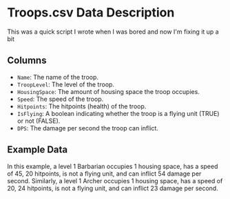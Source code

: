 # Troops.csv Data Description

This was a quick script I wrote when I was bored and now I'm fixing it up a bit
## Columns

- `Name`: The name of the troop.
- `TroopLevel`: The level of the troop.
- `HousingSpace`: The amount of housing space the troop occupies.
- `Speed`: The speed of the troop.
- `Hitpoints`: The hitpoints (health) of the troop.
- `IsFlying`: A boolean indicating whether the troop is a flying unit (TRUE) or not (FALSE).
- `DPS`: The damage per second the troop can inflict.

## Example Data

In this example, a level 1 Barbarian occupies 1 housing space, has a speed of 45, 20 hitpoints, is not a flying unit, and can inflict 54 damage per second. Similarly, a level 1 Archer occupies 1 housing space, has a speed of 20, 24 hitpoints, is not a flying unit, and can inflict 23 damage per second.
